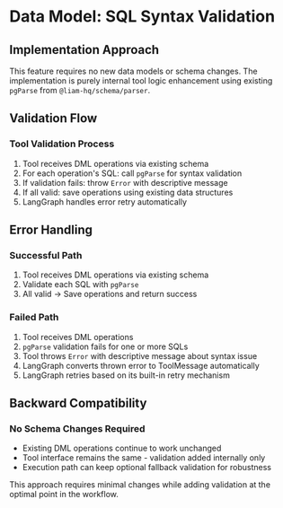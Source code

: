 # Data Model: SQL Syntax Validation

## Implementation Approach

This feature requires no new data models or schema changes. The implementation is purely internal tool logic enhancement using existing `pgParse` from `@liam-hq/schema/parser`.

## Validation Flow

### Tool Validation Process

1. Tool receives DML operations via existing schema
2. For each operation's SQL: call `pgParse` for syntax validation
3. If validation fails: throw `Error` with descriptive message
4. If all valid: save operations using existing data structures
5. LangGraph handles error retry automatically

## Error Handling

### Successful Path

1. Tool receives DML operations via existing schema
2. Validate each SQL with `pgParse`
3. All valid → Save operations and return success

### Failed Path

1. Tool receives DML operations
2. `pgParse` validation fails for one or more SQLs
3. Tool throws `Error` with descriptive message about syntax issue
4. LangGraph converts thrown error to ToolMessage automatically
5. LangGraph retries based on its built-in retry mechanism

## Backward Compatibility

### No Schema Changes Required

- Existing DML operations continue to work unchanged
- Tool interface remains the same - validation added internally only
- Execution path can keep optional fallback validation for robustness

This approach requires minimal changes while adding validation at the optimal point in the workflow.
